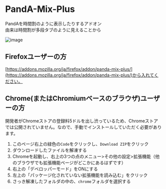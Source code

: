 # PandA-Mix-Plus

PandAを時間割のように表示したりするアドオン  
由来は時間割が多段タブのように見えることから

![image](https://user-images.githubusercontent.com/72956592/164980037-8b326fe1-8776-4355-b147-efb717e236e0.png)

## Firefoxユーザーの方

[https://addons.mozilla.org/ja/firefox/addon/panda-mix-plus/](https://addons.mozilla.org/ja/firefox/addon/panda-mix-plus/)から入れてください。

## Chrome(またはChromiumベースのブラウザ)ユーザーの方

開発者がChromeストアの登録料5ドルを出し渋っているため、Chromeストアでは公開されていません。なので、手動でインストールしていただく必要があります。

1. このページ右上の緑色の`Code`をクリックし、`Download ZIP`をクリック
2. ダウンロードしたファイルを解凍する
3. Chromeを起動し、右上の3つの点のメニュー>その他の設定>拡張機能（他のブラウザでも拡張機能ページがどこかにあるはずです）
4. 右上の「デベロッパーモード」をONにする
5. 左上の「パッケージ化されていない拡張機能を読み込む」をクリック
6. さっき解凍したフォルダの中の、`chrome`フォルダを選択する
